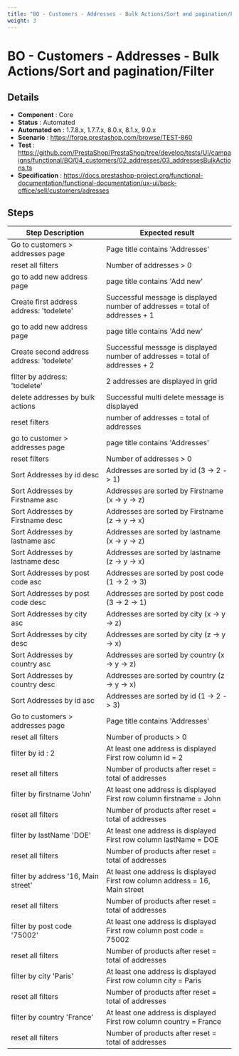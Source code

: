 ```yaml
---
title: "BO - Customers - Addresses - Bulk Actions/Sort and pagination/Filter"
weight: 3
---
```


# BO - Customers - Addresses - Bulk Actions/Sort and pagination/Filter
## Details
* **Component** : Core
* **Status** : Automated
* **Automated on** : 1.7.8.x, 1.7.7.x, 8.0.x, 8.1.x, 9.0.x
* **Scenario** : https://forge.prestashop.com/browse/TEST-860
* **Test** : https://github.com/PrestaShop/PrestaShop/tree/develop/tests/UI/campaigns/functional/BO/04_customers/02_addresses/03_addressesBulkActions.ts
* **Specification** : https://docs.prestashop-project.org/functional-documentation/functional-documentation/ux-ui/back-office/sell/customers/adresses

## Steps
| Step Description | Expected result |
| ----- | ----- |
| Go to customers > addresses page | Page title contains 'Addresses' |
| reset all filters | Number of addresses > 0 |
| go to add new address page | page title contains 'Add new' |
| Create first address <br>address: 'todelete' | Successful message is displayed<br>number of addresses = total of addresses + 1 |
| go to add new address page | page title contains 'Add new' |
| Create second address <br>address: 'todelete' | Successful message is displayed<br>number of addresses = total of addresses + 2 |
| filter by address: 'todelete' | 2 addresses are displayed in grid |
| delete addresses by bulk actions | Successful multi delete message is displayed |
| reset filters | number of addresses = total of addresses |
| go to customer > addresses page | page title contains 'Addresses' |
| reset filters | Number of addresses > 0 |
| Sort Addresses by id desc | Addresses are sorted by id (3 -> 2 -> 1) |
| Sort Addresses by Firstname asc | Addresses are sorted by Firstname (x -> y -> z) |
| Sort Addresses by Firstname desc | Addresses are sorted by Firstname (z -> y -> x) |
| Sort Addresses by lastname asc | Addresses are sorted by lastname (x -> y -> z) |
| Sort Addresses by lastname desc | Addresses are sorted by lastname (z -> y -> x) |
| Sort Addresses by post code asc | Addresses are sorted by post code (1 -> 2 -> 3) |
| Sort Addresses by post code desc | Addresses are sorted by post code (3 -> 2 -> 1) |
| Sort Addresses by city asc | Addresses are sorted by city (x -> y -> z) |
| Sort Addresses by city desc | Addresses are sorted by city (z -> y -> x) |
| Sort Addresses by country asc | Addresses are sorted by country (x -> y -> z) |
| Sort Addresses by country desc | Addresses are sorted by country (z -> y -> x) |
| Sort Addresses by id asc | Addresses are sorted by id (1 -> 2 -> 3) |
| Go to customers > addresses page | Page title contains 'Addresses' |
| reset all filters | Number of products > 0 |
| filter by id : 2 | At least one address is displayed<br>First row column id = 2 |
| reset all filters | Number of products after reset = total of addresses |
| filter by firstname 'John' | At least one address is displayed<br>First row column firstname = John |
| reset all filters | Number of products after reset = total of addresses |
| filter by lastName 'DOE' | At least one address is displayed<br>First row column lastName = DOE |
| reset all filters | Number of products after reset = total of addresses |
| filter by address '16, Main street' | At least one address is displayed<br>First row column address = 16, Main street |
| reset all filters | Number of products after reset = total of addresses |
| filter by post code '75002' | At least one address is displayed<br>First row column post code = 75002 |
| reset all filters | Number of products after reset = total of addresses |
| filter by city 'Paris' | At least one address is displayed<br>First row column city = Paris |
| reset all filters | Number of products after reset = total of addresses |
| filter by country 'France' | At least one address is displayed<br>First row column country = France |
| reset all filters | Number of products after reset = total of addresses |
